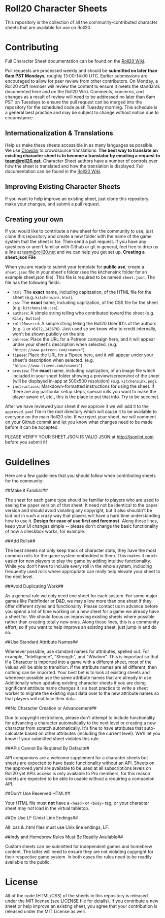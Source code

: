 Roll20 Character Sheets
=======================

This repository is the collection of all the community-contributed character sheets that are available for use on Roll20. 

Contributing
============

Full Character Sheet documentation can be found on the [Roll20 Wiki](https://wiki.roll20.net/Building_Character_Sheets).

Pull requests are processed weekly and should be **submitted no later than 6am PST Mondays**, roughly 13:00-14:00 UTC. Earlier submissions are encouraged to allow for peer review from other contributors. On Monday, a Roll20 staff member will review the content to ensure it meets the standards documented here and on the Roll20 Wiki. Comments, concerns, and changes as a result of review will need to be addressed no later than 6am PST on Tuesdays to ensure the pull request can be merged into the repository for the scheduled code push Tuesday morning. This schedule is a general best practice and may be subject to change without notice due to circumstance. 

## Internationalization &amp; Translations

Help us make these sheets accessible in as many languages as possible. We use [Crowdin](https://crowdin.com/) to crowdsource translations. **The best way to translate an existing character sheet is to become a translator by emailing a request to team@roll20.net.** Character Sheet authors have a number of controls over how the sheet is translated and how the translation is displayed. Full documentation can be found in the [Roll20 Wiki](https://wiki.roll20.net/Character_Sheet_i18n).

## Improving Existing Character Sheets

If you want to help improve an existing sheet, just clone this repository. make your changes, and submit a pull request.

## Creating your own

If you would like to contribute a new sheet for the community to use, just clone this repository and create a new folder with the name of the game system that the sheet is for. Then send a pull request. If you have any questions or aren't familiar with Github or git in general, feel free to drop us a line at team@roll20.net and we can help you get set up.
**Creating a sheet.json File**

When you are ready to submit your template for **public use**, create a `sheet.json` file in your sheet's folder (see the kitchensink folder for an example sheet.json file). This file is required to be named `sheet.json`. The file has the following fields:

* `html`: The **exact** name, including capitzation, of the HTML file for the sheet (e.g. `kitchensink.html`).
* `css`: The **exact** name, including capitzation, of the CSS file for the sheet (e.g. `kitchensink.css`).
* `authors`: A simple string telling who contributed toward the sheet (e.g. `Riley Dutton`)
* `roll20userid`: A simple string telling the Roll20 User ID's of the authors (e.g. `1` or `45672,145678`). Just used so we know who to credit internally, won't be shown publicly on the site.
* `patreon`: Place the URL for a Patreon campaign here, and it will appear under your sheet's description when selected.  (e.g. `"https://www.patreon.com/<name>"`)
* `tipeee`: Place the URL for a Tipeee here, and it will appear under your sheet's description when selected.  (e.g. `"https://www.tipeee.com/<name>"`)
* `preview`: The **exact** name, including capitzation, of an image file which included in your sheet folder showing a preview/screenshot of the sheet (will be displayed in-app at 500x500 resolution) (e.g. `kitchensink.png`).
* `instructions`: Markdown-formatted instructions for using the sheet. If there are any particular setup steps, special rolls you want to make the player aware of, etc., this is the place to put that info. Try to be succinct.

After we have reviewed your sheet if we approve it we will add it to the `approved.yaml` file in the root directory which will cause it to be available to everyone on the main Roll20 site. If we reject your sheet, we will comment on your Github commit and let you know what changes need to be made before it can be accepted. 

PLEASE VERIFY YOUR SHEET.JSON IS VALID JSON at http://jsonlint.com before you submit it!

Guidelines
==========

Here are a few guidelines that you should follow when contributing sheets for the community:

##Make it Familiar##

The sheet for each game type should be familiar to players who are used to seeing the paper version of that sheet. It need not be identical to the paper version and should avoid violating any copyright, but it also shouldn't be laid out in such a crazy way that players will have a hard time understanding how to use it. **Design for ease of use first and foremost.** Along those lines, keep your UI changes simple -- please don't change the basic functionality of how a checkbox works, for example.

##Add Rolls##

The best sheets not only keep track of character stats, they have the most common rolls for the game system embedded in them. This makes it much easier for new players to play the game by adding intuitive functionality. While you don't have to include every roll in the whole system, including frequently used rolls where appropriate can really help elevate your sheet to the next level.

##Avoid Duplicating Work##

As a general rule we only need one sheet for each system. For some major games like Pathfinder or D&D, we may allow more than one sheet if they offer different styles and functionality. Please contact us in advance before you spend a lot of time working on a new sheet for a game we already have a sheet for. We should focus on improving existing sheets where possible rather than creating totally new ones. Along those lines, this is a community effort, so if you want to help improve an existing sheet, just jump in and do so.

##Use Standard Attribute Names##

Whenever possible, use standard names for attributes, spelled out. For example, "Intelligence", "Strength", and "Wisdom". This is important so that if a Character is imported into a game with a different sheet, most of the values will be able to transition. If the attribute names are all different, then nothing can be imported. Your best bet is to look at existing sheets and whenever possible use the same attribute names that are already in use. Additionally when updating existing character sheets if you are doing significant attribute name changes it is a best practice to write a sheet worker to migrate the existing input data over to the new attribute names so that players will not lose their data.

##No Character Creation or Advancement##

Due to copyright restrictions, please don't attempt to include functionality for advancing a character automatically to the next level or creating a new character from scratch automatically. It's fine to have attributes that auto-calculate based on other attributes (including the current level). We'll let you know if your submitted sheet violates this rule.

##APIs Cannot Be Required By Default##

API companions are a welcome supplement for a character sheets but sheets are expected to have basic functionality without an API. Sheets on the approved.yaml are available to be used at all subscriptions levels on Roll20 yet APIs access is only available to Pro members, for this reason sheets are expected to be able to usable without a requiring a companion API.

##Don't Use Reserved HTML##

Your HTML file must **not** have a `<head>` or `<body>` tag, or your character sheet may not load in the virtual tabletop.

##Do Use LF (Unix) Line Endings##

All .css & .html files must use Unix line endings, LF.

##Indy and Homebrew Rules Must Be Readily Available##

Custom sheets can be submitted for independent games and homebrew content. The latter will need to ensure they are not violating copyright for their respective game system. In both cases the rules need to be readily available to the public. 

License
=======

All of the code (HTML/CSS) of the sheets in this repository is released under the MIT license (see LICENSE file for details). If you contribute a new sheet or help improve an existing sheet, you agree that your contribution is released under the MIT License as well.